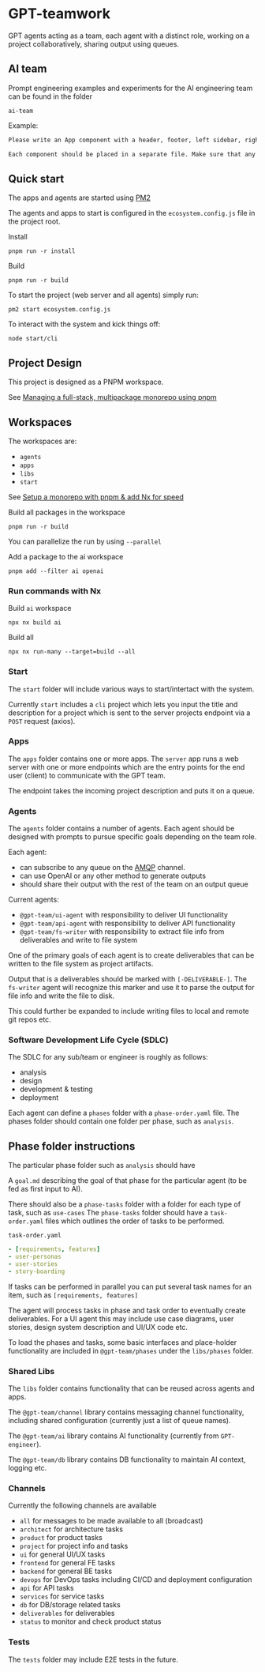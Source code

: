 # GPT-teamwork

GPT agents acting as a team, each agent with a distinct role, working on a project collaboratively, sharing output using queues.

## AI team

Prompt engineering examples and experiments for the AI engineering team can be found in the folder

`ai-team`

Example:

```txt
Please write an App component with a header, footer, left sidebar, right sidebar and top menu with navigation to sub pages. The page should have a React Router with an Outlet to display each page routed to.

Each component should be placed in a separate file. Make sure that any component or functionality that is reused in multiple components is extracted into its own file and referenced. 
```

## Quick start

The apps and agents are started using [PM2](https://pm2.keymetrics.io/docs/usage/quick-start/)

The agents and apps to start is configured in the `ecosystem.config.js` file in the project root.

Install

`pnpm run -r install`

Build

`pnpm run -r build`

To start the project (web server and all agents) simply run:

`pm2 start ecosystem.config.js`

To interact with the system and kick things off:

`node start/cli`

## Project Design

This project is designed as a PNPM workspace.

See [Managing a full-stack, multipackage monorepo using pnpm](https://blog.logrocket.com/managing-full-stack-monorepo-pnpm/)

## Workspaces

The workspaces are:

- `agents`
- `apps`
- `libs`
- `start`

See [Setup a monorepo with pnpm & add Nx for speed](https://blog.nrwl.io/setup-a-monorepo-with-pnpm-workspaces-and-speed-it-up-with-nx-bc5d97258a7e)

Build all packages in the workspace

`pnpm run -r build`

You can parallelize the run by using `--parallel`

Add a package to the ai workspace

`pnpm add --filter ai openai`

### Run commands with Nx

Build `ai` workspace

`npx nx build ai`

Build all

`npx nx run-many --target=build --all`

### Start

The `start` folder will include various ways to start/intertact with the system.

Currently `start` includes a `cli` project which lets you input the title and description for a project which is sent to the server projects endpoint via a `POST` request (axios).

### Apps

The `apps` folder contains one or more apps.
The `server` app runs a web server with one or more endpoints which are the entry points for the end user (client) to communicate with the GPT team.

The endpoint takes the incoming project description and puts it on a queue.

### Agents

The `agents` folder contains a number of agents. Each agent should be designed with prompts to pursue specific goals depending on the team role.

Each agent: 
- can subscribe to any queue on the [AMQP](https://www.npmjs.com/package/amqplib) channel.
- can use OpenAI or any other method to generate outputs
- should share their output with the rest of the team on an output queue

Current agents:

- `@gpt-team/ui-agent` with responsibility to deliver UI functionality
- `@gpt-team/api-agent` with responsibility to deliver API functionality
- `@gpt-team/fs-writer` with responsibility to extract file info from deliverables and write to file system
  
One of the primary goals of each agent is to create deliverables that can be written to the file system as project artifacts.

Output that is a deliverables should be marked with `[-DELIVERABLE-]`. The `fs-writer` agent will recognize this marker and use it to parse the output for file info and write the file to disk.

This could further be expanded to include writing files to local and remote git repos etc.  

### Software Development Life Cycle (SDLC)

The SDLC for any sub/team or engineer is roughly as follows:

- analysis
- design
- development & testing
- deployment

Each agent can define a `phases` folder with a `phase-order.yaml` file.
The phases folder should contain one folder per phase, such as `analysis`.

## Phase folder instructions

The particular phase folder such as `analysis` should have

A `goal.md` describing the goal of that phase for the particular agent (to be fed as first input to AI).

There should also be a `phase-tasks` folder with a folder for each type of task, such as `use-cases` 
The `phase-tasks` folder should have a `task-order.yaml` files which outlines the order of tasks to be performed.

`task-order.yaml`

```yaml
- [requirements, features]
- user-personas
- user-stories
- story-boarding
```

If tasks can be performed in parallel you can put several task names for an item, such as `[requirements, features]`

The agent will process tasks in phase and task order to eventually create deliverables. 
For a UI agent this may include use case diagrams, user stories, design system description and UI/UX code etc.

To load the phases and tasks, some basic interfaces and place-holder functionality are included in `@gpt-team/phases` under the `libs/phases` folder.

### Shared Libs

The `libs` folder contains functionality that can be reused across agents and apps.

The `@gpt-team/channel` library contains messaging channel functionality, including shared configuration (currently just a list of queue names).

The `@gpt-team/ai` library contains AI functionality (currently from `GPT-engineer`).

The `@gpt-team/db` library contains DB functionality to maintain AI context, logging etc.

### Channels

Currently the following channels are available

- `all` for messages to be made available to all (broadcast)
- `architect` for architecture tasks
- `product` for product tasks
- `project` for project info and tasks
- `ui` for general UI/UX tasks
- `frontend` for general FE tasks
- `backend` for general BE tasks
- `devops` for DevOps tasks including CI/CD and deployment configuration
- `api` for API tasks
- `services` for service tasks
- `db` for DB/storage related tasks
- `deliverables` for deliverables
- `status` to monitor and check product status

### Tests

The `tests` folder may include E2E tests in the future. 

